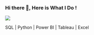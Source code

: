 

### Hi there 👋, Here is What I Do !



![](https://encrypted-tbn0.gstatic.com/images?q=tbn:ANd9GcS42Uk3nK2WHoVOApYxjbpDWBOsDh_BqhOEgg&usqp=CAU)


 SQL | Python | Power BI | Tableau | Excel



 




